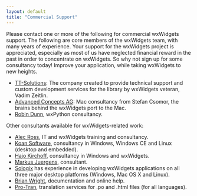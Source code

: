```yaml
---
layout: default
title: "Commercial Support"
---
```


Please contact one or more of the following for commercial wxWidgets support.
The following are core members of the wxWidgets team, with many years of
experience. Your support for the wxWidgets project is appreciated, especially
as most of us have neglected financial reward in the past in order to
concentrate on wxWidgets. So why not sign up for some consultancy today!
Improve your application, while taking wxWidgets to new heights.

* [TT-Solutions][tt]: The company created to provide technical support and
  custom development services for the library by wxWidgets veteran, Vadim
  Zeitlin.
* [Advanced Concepts AG][ac]: Mac consultancy from Stefan Csomor, the brains
  behind the wxWidgets port to the Mac.
* [Robin Dunn][rd], wxPython consultancy.

[tt]: http://www.tt-solutions.com/
[ac]: http://www.advanced.ch/
[rd]: http://www.wxpros.com/

Other consultants available for wxWidgets-related work:

* [Alec Ross][1], IT and wxWidgets training and consultancy.
* [Koan Software][2], consultancy in Windows, Windows CE and Linux (desktop and
  embedded).
* [Hajo Kirchoff][3], consultancy in Windows and wxWidgets.
* [Markus Juergens][4], consultant.
* [Sologix][5] has experience in developing wxWidgets applications on all three
  major desktop platforms (Windows, Mac OS X and Linux).
* [Brian Wright][6], documentation and online help.
* [Pro-Tran][7], translation services for .po and .html files (for all
  languages).

[1]: http://www.a-train.co.uk/
[2]: http://www.koansoftware.com/
[3]: http://www.litwindow.com/
[4]: http://www.be-enabled.de/
[5]: http://www.sologix.net/
[6]: http://brianrwright.com/BrianRWright/Professional_Services/Professional.html
[7]: http://www.pro-tran.com/